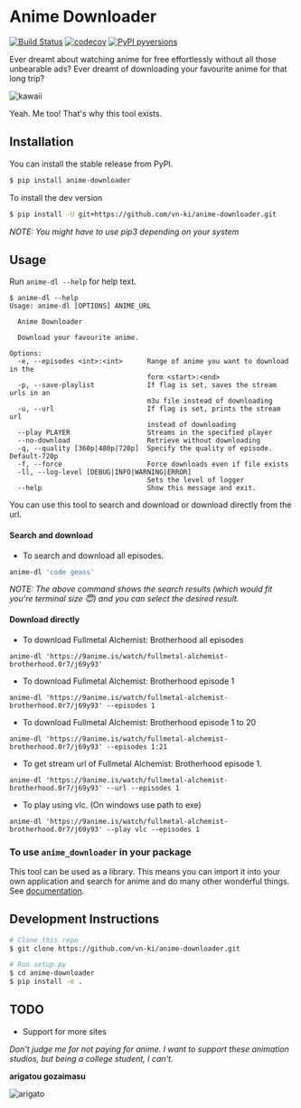 # Anime Downloader

[![Build Status](https://travis-ci.com/vn-ki/anime-downloader.svg?branch=master)](https://travis-ci.com/vn-ki/anime-downloader)
[![codecov](https://codecov.io/gh/vn-ki/anime-downloader/branch/master/graph/badge.svg)](https://codecov.io/gh/vn-ki/anime-downloader)
[![PyPI pyversions](https://img.shields.io/badge/python-3.3%2B-blue.svg)](https://pypi.org/project/anime-downloader/)


Ever dreamt about watching anime for free effortlessly without all those unbearable ads? Ever dreamt of downloading your favourite anime for that long trip? 

![kawaii](https://media.giphy.com/media/f0yOYF0EtwSVa/giphy.gif)

Yeah. Me too! That's why this tool exists.

## Installation

You can install the stable release from PyPI.
```bash
$ pip install anime-downloader
```

To install the dev version
```bash
$ pip install -U git+https://github.com/vn-ki/anime-downloader.git
```
*NOTE: You might have to use pip3 depending on your system*

## Usage

Run `anime-dl --help` for help text.

```
$ anime-dl --help
Usage: anime-dl [OPTIONS] ANIME_URL

  Anime Downloader

  Download your favourite anime.

Options:
  -e, --episodes <int>:<int>      Range of anime you want to download in the
                                  form <start>:<end>
  -p, --save-playlist             If flag is set, saves the stream urls in an
                                  m3u file instead of downloading
  -u, --url                       If flag is set, prints the stream url
                                  instead of downloading
  --play PLAYER                   Streams in the specified player
  --no-download                   Retrieve without downloading
  -q, --quality [360p|480p|720p]  Specify the quality of episode. Default-720p
  -f, --force                     Force downloads even if file exists
  -ll, --log-level [DEBUG|INFO|WARNING|ERROR]
                                  Sets the level of logger
  --help                          Show this message and exit.
```

You can use this tool to search and download or download directly from the url.

#### Search and download

- To search and download all episodes.
```bash
anime-dl 'code geass'
```
*NOTE: The above command shows the search results (which would fit you're terminal size :innocent:) and you can select the desired result.*

#### Download directly
- To download Fullmetal Alchemist: Brotherhood all episodes
```
anime-dl 'https://9anime.is/watch/fullmetal-alchemist-brotherhood.0r7/j69y93'
```

- To download Fullmetal Alchemist: Brotherhood episode 1
```
anime-dl 'https://9anime.is/watch/fullmetal-alchemist-brotherhood.0r7/j69y93' --episodes 1
```

- To download Fullmetal Alchemist: Brotherhood episode 1 to 20
```
anime-dl 'https://9anime.is/watch/fullmetal-alchemist-brotherhood.0r7/j69y93' --episodes 1:21
```

- To get stream url of Fullmetal Alchemist: Brotherhood episode 1.
```
anime-dl 'https://9anime.is/watch/fullmetal-alchemist-brotherhood.0r7/j69y93' --url --episodes 1
```

- To play using vlc. (On windows use path to exe)
```
anime-dl 'https://9anime.is/watch/fullmetal-alchemist-brotherhood.0r7/j69y93' --play vlc --episodes 1
```

### To use `anime_downloader` in your package

This tool can be used as a library. This means you can import it into your own application and search for anime and do many other wonderful things.
See [documentation](https://github.com/vn-ki/anime-downloader/blob/master/package_usage.md).

## Development Instructions

``` bash
# Clone this repo
$ git clone https://github.com/vn-ki/anime-downloader.git

# Run setup.py
$ cd anime-downloader
$ pip install -e .
```

## TODO

- Support for more sites

*Don't judge me for not paying for anime. I want to support these animation studios, but being a college student, I can't.*

**arigatou gozaimasu**

![arigato](https://media.giphy.com/media/VUC9YdLSnKuJy/giphy.gif)

